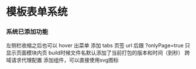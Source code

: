# 模板表单系统

### 系统已添加功能
左侧栏收缩之后也可以 hover 出菜单
添加 tabs 页签
url 后跟 ?onlyPage=true 只显示页面模块内页
build时候文件名默认添加了当前打包的版本和时间（到秒）
跨域请求代理配置
添加组件，可以直接使用svg图标